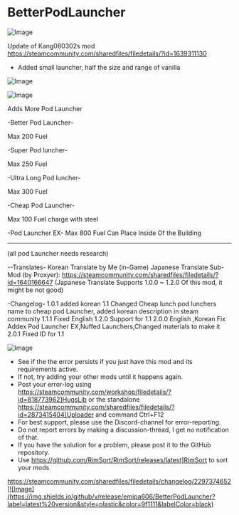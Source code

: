 # BetterPodLauncher

![Image](https://i.imgur.com/buuPQel.png)

Update of Kang060302s mod
https://steamcommunity.com/sharedfiles/filedetails/?id=1639311130

- Added small launcher, half the size and range of vanilla

![Image](https://i.imgur.com/pufA0kM.png)

	
![Image](https://i.imgur.com/Z4GOv8H.png)

Adds More Pod Launcher

-Better Pod Launcher-

Max 200 Fuel

-Super Pod luncher-

Max 250 Fuel

-Ultra Long Pod luncher-

Max 300 Fuel

-Cheap Pod Launcher-

Max 100 Fuel
charge with steel

-Pod Launcher EX-
Max 800 Fuel
Can Place Inside Of the Building

------
(all pod Launcher needs research)

--Translates-
Korean Translate by Me (in-Game)
Japanese Translate Sub-Mod (by Proxyer): https://steamcommunity.com/sharedfiles/filedetails/?id=1640166647
(Japanese Translate Supports 1.0.0 ~ 1.2.0 Of this mod, it might be not good)

-Changelog-
1.0.1 added korean
1.1 Changed Cheap lunch pod lunchers name to cheap pod Launcher, added korean description in steam community
1.1.1 Fixed English
1.2.0 Support for 1.1
2.0.0 English ,Korean Fix Addex Pod Launcher EX,Nuffed Launchers,Changed materials to make it
2.0.1 Fixed ID for 1.1

![Image](https://i.imgur.com/PwoNOj4.png)



-  See if the the error persists if you just have this mod and its requirements active.
-  If not, try adding your other mods until it happens again.
-  Post your error-log using https://steamcommunity.com/workshop/filedetails/?id=818773962]HugsLib or the standalone https://steamcommunity.com/sharedfiles/filedetails/?id=2873415404]Uploader and command Ctrl+F12
-  For best support, please use the Discord-channel for error-reporting.
-  Do not report errors by making a discussion-thread, I get no notification of that.
-  If you have the solution for a problem, please post it to the GitHub repository.
-  Use https://github.com/RimSort/RimSort/releases/latest]RimSort to sort your mods



https://steamcommunity.com/sharedfiles/filedetails/changelog/2297374652]![Image](https://img.shields.io/github/v/release/emipa606/BetterPodLauncher?label=latest%20version&style=plastic&color=9f1111&labelColor=black)

